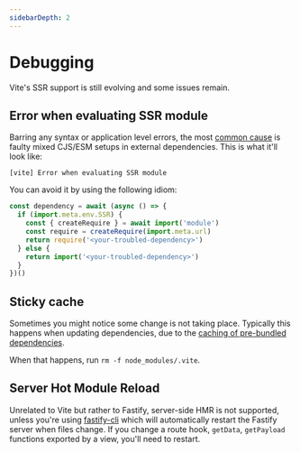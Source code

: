 ```yaml
---
sidebarDepth: 2
---
```


# Debugging

Vite's SSR support is still evolving and some issues remain.

## Error when evaluating SSR module

Barring any syntax or application level errors, the most [common cause](https://github.com/vitejs/vite/issues/2579) is faulty mixed CJS/ESM setups in external dependencies. This is what it'll look like:

```
[vite] Error when evaluating SSR module
```

You can avoid it by using the following idiom:

```js
const dependency = await (async () => {
  if (import.meta.env.SSR) {
  	const { createRequire } = await import('module')
  	const require = createRequire(import.meta.url)
  	return require('<your-troubled-dependency>')
  } else {
  	return import('<your-troubled-dependency>')
  }
})()
```

## Sticky cache

Sometimes you might notice some change is not taking place. Typically this happens when updating dependencies, due to the [caching of pre-bundled dependencies](https://vitejs.dev/guide/dep-pre-bundling.html#file-system-cache).

When that happens, run `rm -f node_modules/.vite`.

## Server Hot Module Reload

Unrelated to Vite but rather to Fastify, server-side HMR is not supported, unless you're using [fastify-cli](https://github.com/fastify/fastify-cli) which will automatically restart the Fastify server when files change. If you change a route hook, `getData`, `getPayload` functions exported by a view, you'll need to restart.
